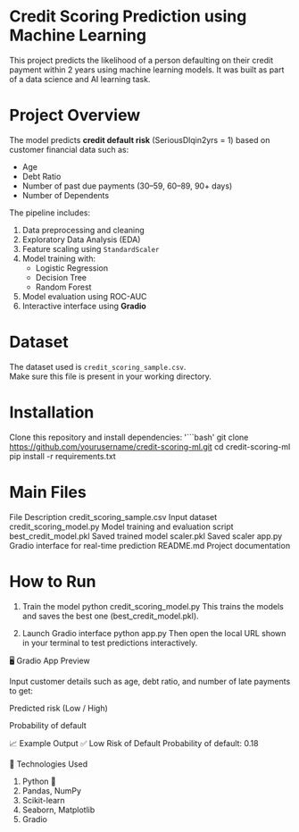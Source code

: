 # Credit Scoring Prediction using Machine Learning
This project predicts the likelihood of a person defaulting on their credit payment within 2 years using machine learning models. It was built as part of a data science and AI learning task.

# Project Overview
The model predicts **credit default risk** (SeriousDlqin2yrs = 1) based on customer financial data such as:
- Age  
- Debt Ratio  
- Number of past due payments (30–59, 60–89, 90+ days)  
- Number of Dependents  

The pipeline includes:
1. Data preprocessing and cleaning  
2. Exploratory Data Analysis (EDA)  
3. Feature scaling using `StandardScaler`  
4. Model training with:
   - Logistic Regression  
   - Decision Tree  
   - Random Forest  
5. Model evaluation using ROC-AUC  
6. Interactive interface using **Gradio**

# Dataset
The dataset used is `credit_scoring_sample.csv`.  
Make sure this file is present in your working directory.

# Installation

Clone this repository and install dependencies:
'```bash'
git clone https://github.com/yourusername/credit-scoring-ml.git
cd credit-scoring-ml
pip install -r requirements.txt

# Main Files
File	Description
credit_scoring_sample.csv	Input dataset
credit_scoring_model.py	Model training and evaluation script
best_credit_model.pkl	Saved trained model
scaler.pkl	Saved scaler
app.py	Gradio interface for real-time prediction
README.md	Project documentation
# How to Run
1) Train the model
python credit_scoring_model.py
This trains the models and saves the best one (best_credit_model.pkl).

2) Launch Gradio interface
python app.py
Then open the local URL shown in your terminal to test predictions interactively.

🖥️ Gradio App Preview

Input customer details such as age, debt ratio, and number of late payments to get:

Predicted risk (Low / High)

Probability of default

📈 Example Output
✅ Low Risk of Default
Probability of default: 0.18

🧰 Technologies Used

1) Python 🐍
2) Pandas, NumPy
3) Scikit-learn
4) Seaborn, Matplotlib
5) Gradio
